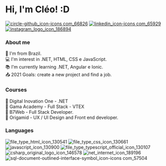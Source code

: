   
# Hi, I'm Cléo! :D

<a href="https://github.com/cleosilva">![circle-github_icon-icons com_66826](https://user-images.githubusercontent.com/82469705/126402377-385434fa-7865-471b-9803-deead7ce5627.png)</a>
<a href="https://www.linkedin.com/in/cleo-silva/">![linkedin_icon-icons com_65929](https://user-images.githubusercontent.com/82469705/126404092-3d71051b-4898-48c7-9e7e-2df3bc66f2a3.png)
</a>
<a href="https://www.instagram.com/cleo.s.faria/">![instagram_logo_icon_186894](https://user-images.githubusercontent.com/82469705/126404353-a56c8c1d-02e3-4d10-82aa-9ed36c5a48fd.png)
</a>

### About me
🏡 I'm from Brazil.</br>
💻 I'm interest in .NET, HTML, CSS e JavaScript.</br>
📚 I'm currently learning .NET, Angular e Ionic.</br>
📤 2021 Goals: create a new project and find a job. 

### Courses
📖 Digital Inovation One - .NET</br>
📖 Gama Academy - Full Stack - VTEX</br>
📖 B7Web - Full Stack Developer.</br>
📖 Origamid - UX / UI Design and Front end developer.

### Languages
![file_type_html_icon_130541](https://user-images.githubusercontent.com/82469705/126480966-33703b46-d67a-4463-9863-cc6d518c168a.png) 
![file_type_css_icon_130661](https://user-images.githubusercontent.com/82469705/126481232-6e64963d-4e63-4a64-9aab-69de29f68687.png)
![javascript_icon_130900](https://user-images.githubusercontent.com/82469705/126481195-97810991-5284-4322-9664-0b99097e9929.png)
![file_type_typescript_official_icon_130107](https://user-images.githubusercontent.com/82469705/126481497-f080ce11-8d7a-4fd2-bdca-b7f5a729221e.png)
![csharp_original_logo_icon_146578](https://user-images.githubusercontent.com/82469705/131224156-62b937e6-a9d1-471d-9c96-931a3ac32324.png)
![net_internet_icon_189196](https://user-images.githubusercontent.com/82469705/131224277-1f1173de-d6e0-44de-9115-ffb40c884635.png)
![sql-document-outlined-interface-symbol_icon-icons com_57504](https://user-images.githubusercontent.com/82469705/131224347-8113df87-1206-4c4a-95b2-f60f56efe376.png)















